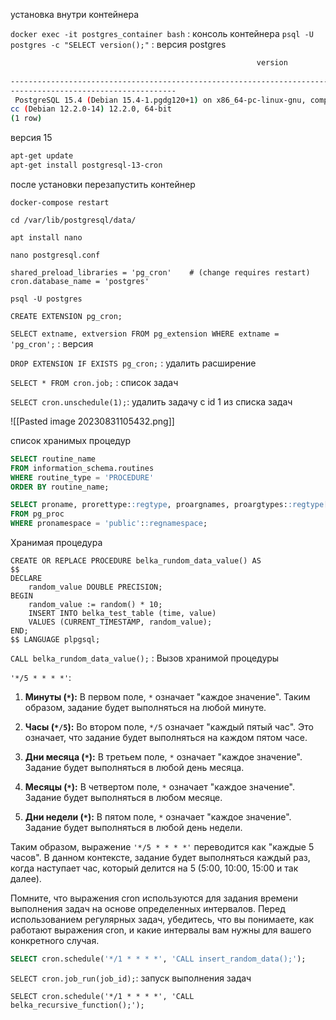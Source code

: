 установка внутри контейнера

`docker exec -it postgres_container bash` :  консоль контейнера
`psql -U postgres -c "SELECT version();"` : версия postgres

```bash
                                                       version                  
                                     
--------------------------------------------------------------------------------
-------------------------------------
 PostgreSQL 15.4 (Debian 15.4-1.pgdg120+1) on x86_64-pc-linux-gnu, compiled by g
cc (Debian 12.2.0-14) 12.2.0, 64-bit
(1 row)
```

версия 15

```bash
apt-get update
apt-get install postgresql-13-cron
```

после установки перезапустить контейнер

`docker-compose restart`

`cd /var/lib/postgresql/data/`

`apt install nano`

`nano postgresql.conf `

```
shared_preload_libraries = 'pg_cron'    # (change requires restart)
cron.database_name = 'postgres'

```

`psql -U postgres`

`CREATE EXTENSION pg_cron;`

`SELECT extname, extversion FROM pg_extension WHERE extname = 'pg_cron';` : версия

`DROP EXTENSION IF EXISTS pg_cron;` : удалить расширение

`SELECT * FROM cron.job;` : список задач

`SELECT cron.unschedule(1);`: удалить задачу с id 1 из списка задач 


![[Pasted image 20230831105432.png]]


список хранимых процедур
```sql
SELECT routine_name
FROM information_schema.routines
WHERE routine_type = 'PROCEDURE'
ORDER BY routine_name;

```

```sql
SELECT proname, prorettype::regtype, proargnames, proargtypes::regtype[], proargmodes
FROM pg_proc
WHERE pronamespace = 'public'::regnamespace;
```


Хранимая процедура
```
CREATE OR REPLACE PROCEDURE belka_rundom_data_value() AS
$$
DECLARE
    random_value DOUBLE PRECISION;
BEGIN
    random_value := random() * 10; 
    INSERT INTO belka_test_table (time, value)
    VALUES (CURRENT_TIMESTAMP, random_value);
END;
$$ LANGUAGE plpgsql;
```


`CALL belka_rundom_data_value();` : Вызов хранимой процедуры


 `'*/5 * * * *'`:
1. **Минуты (`*`):**
   В первом поле, `*` означает "каждое значение". Таким образом, задание будет выполняться на любой минуте.

2. **Часы (`*/5`):**
   Во втором поле, `*/5` означает "каждый пятый час". Это означает, что задание будет выполняться на каждом пятом часе.

3. **Дни месяца (`*`):**
   В третьем поле, `*` означает "каждое значение". Задание будет выполняться в любой день месяца.

4. **Месяцы (`*`):**
   В четвертом поле, `*` означает "каждое значение". Задание будет выполняться в любом месяце.

5. **Дни недели (`*`):**
   В пятом поле, `*` означает "каждое значение". Задание будет выполняться в любой день недели.

Таким образом, выражение `'*/5 * * * *'` переводится как "каждые 5 часов". В данном контексте, задание будет выполняться каждый раз, когда наступает час, который делится на 5 (5:00, 10:00, 15:00 и так далее).

Помните, что выражения cron используются для задания времени выполнения задач на основе определенных интервалов. Перед использованием регулярных задач, убедитесь, что вы понимаете, как работают выражения cron, и какие интервалы вам нужны для вашего конкретного случая.

````sql
SELECT cron.schedule('*/1 * * * *', 'CALL insert_random_data();');
````

`SELECT cron.job_run(job_id);`: запуск выполнения задач

`SELECT cron.schedule('*/1 * * * *', 'CALL belka_recursive_function();');`